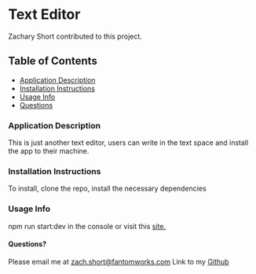 # Text Editor

Zachary Short contributed to this project.

## Table of Contents
- [Application Description](#application-description)
- [Installation Instructions](#installation-instructions)
- [Usage Info](#usage-info)
- [Questions](#questions)


### Application Description
This is just another text editor, users can write in the text space and install the app to their machine. 

### Installation Instructions
To install, clone the repo, install the necessary dependencies

### Usage Info
npm run start:dev in the console or visit this [site.](https://jatejustanothertexteditor-cbd99a53a455.herokuapp.com/)

#### Questions?
Please email me at [zach.short@fantomworks.com](mailto:zach.short@fantomworks.com)
Link to my [Github](https://www.github.com/zachmshort)